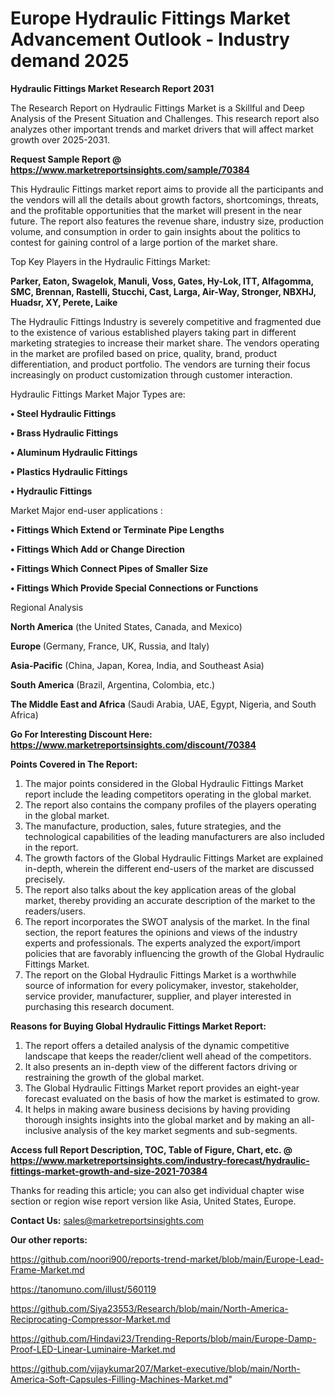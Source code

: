 # Europe Hydraulic Fittings Market Advancement Outlook - Industry demand 2025

<strong>Hydraulic Fittings Market Research Report 2031</strong>

The Research Report on Hydraulic Fittings Market is a Skillful and Deep Analysis of the Present Situation and Challenges. This research report also analyzes other important trends and market drivers that will affect market growth over 2025-2031.

<strong>Request Sample Report @ <a href=https://www.marketreportsinsights.com/sample/70384>https://www.marketreportsinsights.com/sample/70384</a></strong>

This Hydraulic Fittings market report aims to provide all the participants and the vendors will all the details about growth factors, shortcomings, threats, and the profitable opportunities that the market will present in the near future. The report also features the revenue share, industry size, production volume, and consumption in order to gain insights about the politics to contest for gaining control of a large portion of the market share.

Top Key Players in the Hydraulic Fittings Market:

<strong>Parker, Eaton, Swagelok, Manuli, Voss, Gates, Hy-Lok, ITT, Alfagomma, SMC, Brennan, Rastelli, Stucchi, Cast, Larga, Air-Way, Stronger, NBXHJ, Huadsr, XY, Perete, Laike</strong>

The Hydraulic Fittings Industry is severely competitive and fragmented due to the existence of various established players taking part in different marketing strategies to increase their market share. The vendors operating in the market are profiled based on price, quality, brand, product differentiation, and product portfolio. The vendors are turning their focus increasingly on product customization through customer interaction.

Hydraulic Fittings Market Major Types are:

<strong>• Steel Hydraulic Fittings

• Brass Hydraulic Fittings

• Aluminum Hydraulic Fittings

• Plastics Hydraulic Fittings

• Hydraulic Fittings</strong>

Market Major end-user applications :

<strong>• Fittings Which Extend or Terminate Pipe Lengths

• Fittings Which Add or Change Direction

• Fittings Which Connect Pipes of Smaller Size

• Fittings Which Provide Special Connections or Functions</strong>

Regional Analysis

</u><strong><b>North America</b></strong> (the United States, Canada, and Mexico)

<strong><b>Europe </b></strong>(Germany, France, UK, Russia, and Italy)

<strong><b>Asia-Pacific</b></strong> (China, Japan, Korea, India, and Southeast Asia)

<strong><b>South America</b></strong> (Brazil, Argentina, Colombia, etc.)

<strong><b>The Middle East and Africa</b></strong> (Saudi Arabia, UAE, Egypt, Nigeria, and South Africa)

<strong>Go For Interesting Discount Here: <a href=https://www.marketreportsinsights.com/discount/70384>https://www.marketreportsinsights.com/discount/70384</a></strong>

<strong>Points Covered in The Report:</strong>
<ol>
  <li>The major points considered in the Global Hydraulic Fittings Market report include the leading competitors operating in the global market.</li>
  <li>The report also contains the company profiles of the players operating in the global market.</li>
  <li>The manufacture, production, sales, future strategies, and the technological capabilities of the leading manufacturers are also included in the report.</li>
  <li>The growth factors of the Global Hydraulic Fittings Market are explained in-depth, wherein the different end-users of the market are discussed precisely.</li>
  <li>The report also talks about the key application areas of the global market, thereby providing an accurate description of the market to the readers/users.</li>
  <li>The report incorporates the SWOT analysis of the market. In the final section, the report features the opinions and views of the industry experts and professionals. The experts analyzed the export/import policies that are favorably influencing the growth of the Global Hydraulic Fittings Market.</li>
  <li>The report on the Global Hydraulic Fittings Market is a worthwhile source of information for every policymaker, investor, stakeholder, service provider, manufacturer, supplier, and player interested in purchasing this research document.</li>
</ol>
<strong>Reasons for Buying Global Hydraulic Fittings Market Report:</strong>

<ol>
  <li>The report offers a detailed analysis of the dynamic competitive landscape that keeps the reader/client well ahead of the competitors.</li>
  <li>It also presents an in-depth view of the different factors driving or restraining the growth of the global market.</li>
  <li>The Global Hydraulic Fittings Market report provides an eight-year forecast evaluated on the basis of how the market is estimated to grow.</li>
  <li>It helps in making aware business decisions by having providing thorough insights insights into the global market and by making an all-inclusive analysis of the key market segments and sub-segments.</li>
</ol>
<strong>Access full Report Description, TOC, Table of Figure, Chart, etc. @ <a href=https://www.marketreportsinsights.com/industry-forecast/hydraulic-fittings-market-growth-and-size-2021-70384>https://www.marketreportsinsights.com/industry-forecast/hydraulic-fittings-market-growth-and-size-2021-70384</a></strong>


Thanks for reading this article; you can also get individual chapter wise section or region wise report version like Asia, United States, Europe.

<strong>Contact Us:</strong>
sales@marketreportsinsights.com

<strong>Our other reports:</strong>

<a href=https://github.com/noori900/reports-trend-market/blob/main/Europe-Lead-Frame-Market.md>https://github.com/noori900/reports-trend-market/blob/main/Europe-Lead-Frame-Market.md</a>

<a href=https://tanomuno.com/illust/560119>https://tanomuno.com/illust/560119</a>

<a href=https://github.com/Siya23553/Research/blob/main/North-America-Reciprocating-Compressor-Market.md>https://github.com/Siya23553/Research/blob/main/North-America-Reciprocating-Compressor-Market.md</a>

<a href=https://github.com/Hindavi23/Trending-Reports/blob/main/Europe-Damp-Proof-LED-Linear-Luminaire-Market.md>https://github.com/Hindavi23/Trending-Reports/blob/main/Europe-Damp-Proof-LED-Linear-Luminaire-Market.md</a>

<a href=https://github.com/vijaykumar207/Market-executive/blob/main/North-America-Soft-Capsules-Filling-Machines-Market.md>https://github.com/vijaykumar207/Market-executive/blob/main/North-America-Soft-Capsules-Filling-Machines-Market.md</a>"
